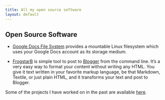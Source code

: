 ```yaml
---
title: All my open source software
layout: default
---
```


Open Source Software
--------------------

* [Google Docs File System][gdocsfs] provides a mountable Linux filesystem which uses your Google Docs account as its storage medium.

* [FrogstarB][] is simple tool to post to [Blogger](http://www.blogger.com/) from the command line. It’s a very easy way to format your content without writing any HTML. You give it text written in your favorite markup language, be that Markdown, Textile, or just plain HTML, and it transforms your text and post to Blogger.


Some of the projects I have worked on in the past are available [here](/past_projects.html).


[gdocsfs]:   http://code.google.com/p/gdocsfs     "Google Docs File System"
[FrogstarB]: http://github.com/jweslley/frogstarb "FrogstarB blogging tool"
